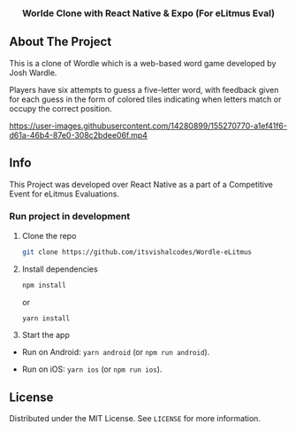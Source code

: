 <div align="center">
  <h3 align="center">Worlde Clone with React Native & Expo (For eLitmus Eval)</h3>
</div>

## About The Project

This is a clone of Wordle which is a web-based word game developed by Josh Wardle.

Players have six attempts to guess a five-letter word, with feedback given for each guess in the form of colored tiles indicating when letters match or occupy the correct position.

https://user-images.githubusercontent.com/14280899/155270770-a1ef41f6-d61a-46b4-87e0-308c2bdee06f.mp4


## Info

This Project was developed over React Native as a part of a Competitive Event for eLitmus Evaluations.


### Run project in development

1. Clone the repo
   ```sh
   git clone https://github.com/itsvishalcodes/Wordle-eLitmus
   ```
2. Install dependencies
   ```sh
   npm install
   ```
   or
   
   ```sh
   yarn install
   ```
3. Start the app
  - Run on Android: `yarn android` (or `npm run android`).

  - Run on iOS: `yarn ios` (or `npm run ios`).


## License

Distributed under the MIT License. See `LICENSE` for more information.
